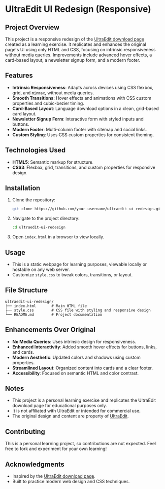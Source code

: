 # UltraEdit UI Redesign (Responsive)

## Project Overview
This project is a responsive redesign of the [UltraEdit download page](https://www.ultraedit.com/downloads/ultraedit-download-thank-you/) created as a learning exercise. It replicates and enhances the original page's UI using only HTML and CSS, focusing on intrinsic responsiveness without media queries. Improvements include advanced hover effects, a card-based layout, a newsletter signup form, and a modern footer.

## Features
- **Intrinsic Responsiveness**: Adapts across devices using CSS flexbox, grid, and `minmax`, without media queries.
- **Smooth Transitions**: Hover effects and animations with CSS custom properties and cubic-bezier timing.
- **Card-Based Layout**: Language download options in a clean, grid-based card layout.
- **Newsletter Signup Form**: Interactive form with styled inputs and buttons.
- **Modern Footer**: Multi-column footer with sitemap and social links.
- **Custom Styling**: Uses CSS custom properties for consistent theming.

## Technologies Used
- **HTML5**: Semantic markup for structure.
- **CSS3**: Flexbox, grid, transitions, and custom properties for responsive design.

## Installation
1. Clone the repository:
   ```bash
   git clone https://github.com/your-username/ultraedit-ui-redesign.git
   ```
2. Navigate to the project directory:
   ```bash
   cd ultraedit-ui-redesign
   ```
3. Open `index.html` in a browser to view locally.

## Usage
- This is a static webpage for learning purposes, viewable locally or hostable on any web server.
- Customize `style.css` to tweak colors, transitions, or layout.

## File Structure
```
ultraedit-ui-redesign/
├── index.html       # Main HTML file
├── style.css        # CSS file with styling and responsive design
└── README.md        # Project documentation
```

## Enhancements Over Original
- **No Media Queries**: Uses intrinsic design for responsiveness.
- **Enhanced Interactivity**: Added smooth hover effects for buttons, links, and cards.
- **Modern Aesthetic**: Updated colors and shadows using custom properties.
- **Streamlined Layout**: Organized content into cards and a clear footer.
- **Accessibility**: Focused on semantic HTML and color contrast.

## Notes
- This project is a personal learning exercise and replicates the UltraEdit download page for educational purposes only.
- It is not affiliated with UltraEdit or intended for commercial use.
- The original design and content are property of [UltraEdit](https://www.ultraedit.com/).

## Contributing
This is a personal learning project, so contributions are not expected. Feel free to fork and experiment for your own learning!

## Acknowledgments
- Inspired by the [UltraEdit download page](https://www.ultraedit.com/downloads/ultraedit-download-thank-you/).
- Built to practice modern web design and CSS techniques.